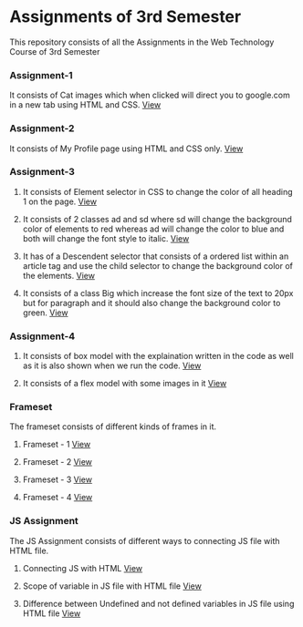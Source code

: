 # Assignments of 3rd Semester
This repository consists of all the Assignments in the Web Technology Course of 3rd Semester

### Assignment-1
It consists of Cat images which when clicked will direct you to google.com in a new tab using HTML and CSS.
[View](https://sspingale.github.io/3rd-Semester---Web-Technology-College-Assignments/Assignment-1/Assignment-1.html)

### Assignment-2
It consists of My Profile page using HTML and CSS only.
[View](https://sspingale.github.io/3rd-Semester---Web-Technology-College-Assignments/Assignment-2/My%20Profile.html)

### Assignment-3
1. It consists of Element selector in CSS to change the color of all heading 1 on the page.
[View](https://sspingale.github.io/3rd-Semester---Web-Technology-College-Assignments/Assignment-3/Q1.html)

2. It consists of 2 classes ad and sd where sd will change the background color of elements to red whereas ad will change the color to blue and both will change the font style to italic.
[View](https://sspingale.github.io/3rd-Semester---Web-Technology-College-Assignments/Assignment-3/Q2.html)

3. It has of a Descendent selector that consists of a ordered list within an article tag and use the child selector to change the background color of the elements.
[View](https://sspingale.github.io/3rd-Semester---Web-Technology-College-Assignments/Assignment-3/Q3.html)

4. It consists of a class Big which increase the font size of the text to 20px but for paragraph and it should also change the background color to green.
[View](https://sspingale.github.io/3rd-Semester---Web-Technology-College-Assignments/Assignment-3/Q4.html)

### Assignment-4
1. It consists of box model with the explaination written in the code as well as it is also shown when we run the code.
   [View](https://sspingale.github.io/3rd-Semester---Web-Technology-College-Assignments/Assignment-4/Boxmodel.html)

2. It consists of a flex model with some images in it
  [View](https://sspingale.github.io/3rd-Semester---Web-Technology-College-Assignments/Assignment-4/Flexbox.html)

### Frameset
  The frameset consists of different kinds of frames in it.
1. Frameset - 1
  [View](https://sspingale.github.io/3rd-Semester---Web-Technology-College-Assignments/frameset/frameset1.html)

2. Frameset - 2
  [View](https://sspingale.github.io/3rd-Semester---Web-Technology-College-Assignments/frameset/frameset2.html) 

3. Frameset - 3
  [View](https://sspingale.github.io/3rd-Semester---Web-Technology-College-Assignments/frameset/frameset3.html)

4. Frameset - 4
  [View](https://sspingale.github.io/3rd-Semester---Web-Technology-College-Assignments/frameset/frameset4.html)

### JS Assignment
The JS Assignment consists of different ways to connecting JS file with HTML file.
1. Connecting JS with HTML
  [View](https://sspingale.github.io/3rd-Semester---Web-Technology-College-Assignments/JS%20Assignment/Connecting%20JS%20with%20HTML/Connecting%20JS%20with%20HTML.html)

2. Scope of variable in JS file with HTML file
  [View](https://sspingale.github.io/3rd-Semester---Web-Technology-College-Assignments/JS%20Assignment/Javascript%20Scope/Javascript%20scope.html)

3. Difference between Undefined and not defined variables in JS file using HTML file
  [View](https://sspingale.github.io/3rd-Semester---Web-Technology-College-Assignments/JS%20Assignment/Undefined%20and%20not%20defined%20diff/Undefined%20and%20not%20defined%20Difference.html)